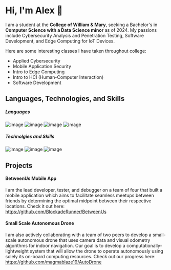 # Hi, I'm Alex 👋


I am a student at the **College of William & Mary**, seeking a Bachelor's in **Computer Science with a Data Science minor** as of 2024. My passions include Cybersecurity Analysis and Penetration Testing, Software Development, and Edge Computing for IoT Devices.

Here are some interesting classes I have taken throughout college:

- Applied Cybersecurity
- Mobile Application Security
- Intro to Edge Computing
- Intro to HCI (Human-Computer Interaction)
- Software Development

## Languages, Technologies, and Skills

##### Languages
![image](https://img.shields.io/badge/Java-ED8B00?style=for-the-badge&logo=java&logoColor=white)
![image](https://img.shields.io/badge/Python-FFD43B?style=for-the-badge&logo=python&logoColor=blue)
![image](https://img.shields.io/badge/C-00599C?style=for-the-badge&logo=c&logoColor=white)
![image](https://img.shields.io/badge/C%2B%2B-00599C?style=for-the-badge&logo=c%2B%2B&logoColor=white)

##### Technolgies and Skills
![image](https://img.shields.io/badge/Numpy-777BB4?style=for-the-badge&logo=numpy&logoColor=white)
![image](https://img.shields.io/badge/Pandas-2C2D72?style=for-the-badge&logo=pandas&logoColor=white)
![image](https://img.shields.io/badge/Jupyter-F37626.svg?&style=for-the-badge&logo=Jupyter&logoColor=white)

## Projects  
#### BetweenUs Mobile App   
I am the lead developer, tester, and debugger on a team of four that built a mobile application which aims to facilitate seamless meetups between friends by determining the optimal midpoint between their respective locations. Check it out here:  
https://github.com/BlockadeRunner/BetweenUs  
   

#### Small Scale Autonomous Drone   
I am also actively collaborating with a team of two peers to develop a small-scale autonomous drone that uses camera data and visual odometry algorithms for indoor navigation. Our goal is to develop a computationally-lightweight system that will allow the drone to operate autonomously using solely its on-board computing resources. Check out our progress here:  
https://github.com/magmablaze19/AutoDrone
   
<!--## Github Stats-->

<!--[![GitHub Streak](http://github-readme-streak-stats.herokuapp.com?user=BlockadeRunner&theme=github-dark&hide_border=true&date_format=M%20j%5B%2C%20Y%5D)](https://git.io/streak-stats) -->

<!--[![Most Used Languages](https://github-readme-stats.vercel.app/api/top-langs/?username=BlockadeRunner&layout=compact&theme=github_dark&hide_border=true&langs_count=8&exclude_repo=3D-SHARKS)](https://github.com/anuraghazra/github-readme-stats)-->  



<!--
**BlockadeRunner/BlockadeRunner** is a ✨ _special_ ✨ repository because its `README.md` (this file) appears on your GitHub profile.

Here are some ideas to get you started:

- 🔭 I’m currently working on ...
- 🌱 I’m currently learning ...
- 👯 I’m looking to collaborate on ...
- 🤔 I’m looking for help with ...
- 💬 Ask me about ...
- 📫 How to reach me: ...
- 😄 Pronouns: ...
- ⚡ Fun fact: ...
-->
